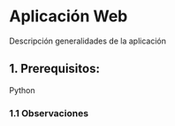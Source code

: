 # Aplicación Web

Descripción generalidades de la aplicación

## 1. Prerequisitos:

Python

### 1.1 Observaciones

